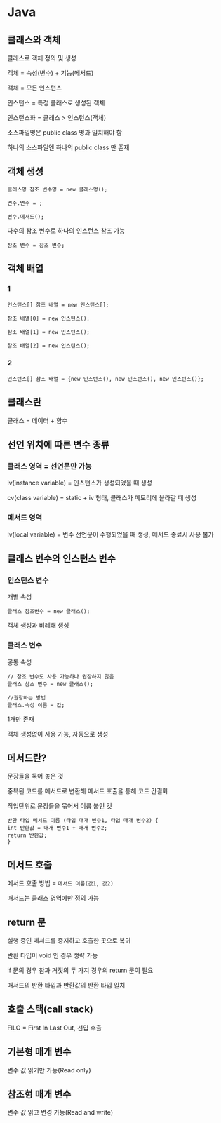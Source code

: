 # Java

## 클래스와 객체

클래스로 객체 정의 및 생성

객체 = 속성(변수) + 기능(메서드)

객체 = 모든 인스턴스

인스턴스 = 특정 클래스로 생성된 객체

인스턴스화 = 클래스 > 인스턴스(객체)

소스파일명은 public class 명과 일치해야 함

하나의 소스파일엔 하나의 public class 만 존재

## 객체 생성

`클래스명 참조 변수명 = new 클래스명();`

`변수.변수 = ;`

`변수.메서드();`

다수의 참조 변수로 하나의 인스턴스 참조 가능

`참조 변수 = 참조 변수;`

## 객체 배열

### 1

```
인스턴스[] 참조 배열 = new 인스턴스[];

참조 배열[0] = new 인스턴스();

참조 배열[1] = new 인스턴스();

참조 배열[2] = new 인스턴스();
```

### 2

`인스턴스[] 참조 배열 = {new 인스턴스(), new 인스턴스(), new 인스턴스()};`

## 클래스란

클래스 = 데이터 + 함수

## 선언 위치에 따른 변수 종류

### 클래스 영역 = 선언문만 가능

iv(instance variable) = 인스턴스가 생성되었을 때 생성

cv(class variable) = static + iv 형태, 클래스가 메모리에 올라갈 때 생성

### 메서드 영역

lv(local variable) = 변수 선언문이 수행되었을 때 생성, 메서드 종료시 사용 불가

## 클래스 변수와 인스턴스 변수

### 인스턴스 변수

개별 속성

`클래스 참조변수 = new 클래스();`

객체 생성과 비례해 생성

### 클래스 변수

공통 속성

```
// 참조 변수도 사용 가능하나 권장하지 않음
클래스 참조 변수 = new 클래스();

//권장하는 방법
클래스.속성 이름 = 값;
```

1개만 존재

객체 생성없이 사용 가능, 자동으로 생성

## 메서드란?

문장들을 묶어 놓은 것

중복된 코드를 메서드로 변환해 메서드 호출을 통해 코드 간결화

작업단위로 문장들을 묶어서 이름 붙인 것

```
반환 타입 메서드 이름 (타입 매개 변수1, 타입 매개 변수2) {
int 반환값 = 매개 변수1 + 매개 변수2;
return 반환값;
}
```

## 메서드 호출

메서드 호출 방법 = `메서드 이름(값1, 값2)`

매서드는 클래스 영역에만 정의 가능

## return 문

실행 중인 메서드를 중지하고 호출한 곳으로 복귀

반환 타입이 void 인 경우 생략 가능

if 문의 경우 참과 거짓의 두 가지 경우의 return 문이 필요

매서드의 반환 타입과 반환값의 반환 타입 일치

## 호출 스택(call stack)

FILO = First In Last Out, 선입 후출

## 기본형 매개 변수

변수 값 읽기만 가능(Read only)



## 참조형 매개 변수

변수 값 읽고 변경 가능(Read and write)